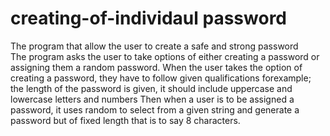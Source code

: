 # creating-of-individaul password
The program that allow the user to create a safe and strong password<br />
The program asks the user to take options of either creating a password or assigning them a random password.
When the user takes the option of creating a password, they have to follow given qualifications forexample;
the length of the password is given,
it should include uppercase and lowercase letters and numbers
Then when a user is to be assigned a password, it uses random to select from a given string and generate a password but of fixed length that is to say 8 characters.
